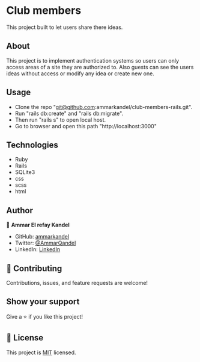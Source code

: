 # Club members

This project built to let users share there ideas.

## About

This project is to implement authentication systems so users can only access areas of a site they are authorized to. Also guests can see the users ideas without access or modify any idea or create new one.

## Usage

- Clone the repo "git@github.com:ammarkandel/club-members-rails.git".
- Run "rails db:create" and "rails db:migrate".
- Then run "rails s" to open local host.
- Go to browser and open this path "http://localhost:3000"

## Technologies

- Ruby
- Rails
- SQLite3
- css
- scss
- html

## Author

👤 **Ammar El refay Kandel**

- GitHub: [ammarkandel](https://github.com/ammarkandel)
- Twitter: [@AmmarQandel](https://twitter.com/AmmarQandel)
- LinkedIn: [LinkedIn](https://www.linkedin.com/in/ammar-kandel-7b4100193/)

## 🤝 Contributing

Contributions, issues, and feature requests are welcome!

## Show your support

Give a ⭐️ if you like this project!

## 📝 License

This project is [MIT](LICENSE) licensed.
